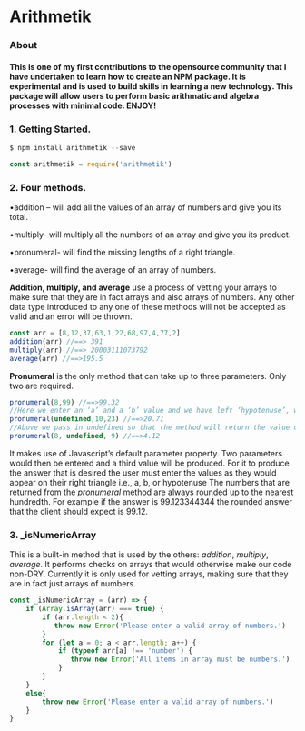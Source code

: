 # Arithmetik

### About
#### This is one of my first contributions to the opensource community that I have undertaken to learn how to create an NPM package. It is experimental and is used to build skills in learning a new technology. This package will allow users to perform basic arithmatic and algebra processes with minimal code. ENJOY!



### 1. Getting Started.
```javascript
$ npm install arithmetik --save
```  

```javascript
const arithmetik = require('arithmetik')
```

### 2. Four methods.    

•addition – will add all the values of an array of numbers and give you its total.  

•multiply- will multiply all the numbers of an array and give you its product.  

•pronumeral- will find the missing lengths of a right triangle.  

•average- will find the average of an array of numbers.    


**Addition, multiply, and average** use a process of vetting your arrays to make sure that they are in fact arrays and also arrays of numbers. Any other data type introduced to any one of these methods will not be accepted as valid and an error will be thrown.

```javascript
const arr = [8,12,37,63,1,22,68,97,4,77,2]
addition(arr) //==> 391
multiply(arr) //==> 20003111073792
average(arr) //==>195.5
```

**Pronumeral** is the only method that can take up to three parameters. Only two are required.

```javascript
pronumeral(8,99) //==>99.32
//Here we enter an ‘a’ and a ‘b’ value and we have left ‘hypotenuse’, which is the third parameter, with its default of undefined. The method will then return ‘hypotenuse’.
pronumeral(undefined,10,23) //==>20.71
//Above we pass in undefined so that the method will return the value of the missing side.
pronumeral(8, undefined, 9) //==>4.12
```

It makes use of Javascript’s default parameter property. Two parameters would then be entered and a third value will be produced. For it to produce the answer that is desired the user must enter the values as they would appear on their right triangle i.e., a, b, or hypotenuse 
The numbers that are returned from the _pronumeral_ method are always rounded up to the nearest hundredth. For example if the answer is 99.123344344 the rounded answer that the client should expect is 99.12.  

### 3. _isNumericArray
This is a built-in method that is used by the others: _addition_, _multiply_, _average_. It performs checks on arrays that would otherwise make our code non-DRY. Currently it is only used for vetting arrays, making sure that they are in fact just arrays of numbers.

```javascript
const _isNumericArray = (arr) => {
    if (Array.isArray(arr) === true) {
        if (arr.length < 2){
           throw new Error('Please enter a valid array of numbers.')
        }
        for (let a = 0; a < arr.length; a++) {
            if (typeof arr[a] !== 'number') {
               throw new Error('All items in array must be numbers.') 
            }
        }
    }
    else{
        throw new Error('Please enter a valid array of numbers.')
    }
}
```
